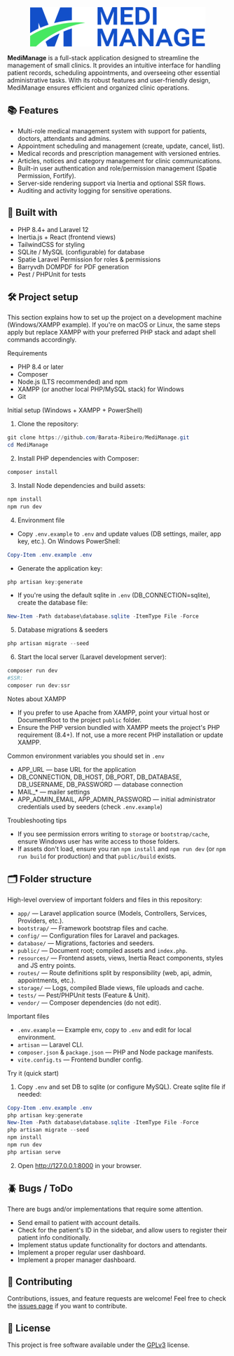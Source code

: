 <div align="center">
    <img alt="The main logo of MediManage" width="400" src="public/images/medimanage-logo.svg" title="MediManage Logo"/>
</div>

**MediManage** is a full-stack application designed to streamline the management of small clinics. It provides an intuitive interface for handling patient records, scheduling appointments, and overseeing other essential administrative tasks. With its robust features and user-friendly design, MediManage ensures efficient and organized clinic operations.

## 📚 Features

- Multi-role medical management system with support for patients, doctors, attendants and admins.
- Appointment scheduling and management (create, update, cancel, list).
- Medical records and prescription management with versioned entries.
- Articles, notices and category management for clinic communications.
- Built-in user authentication and role/permission management (Spatie Permission, Fortify).
- Server-side rendering support via Inertia and optional SSR flows.
- Auditing and activity logging for sensitive operations.

## 🚀 Built with

- PHP 8.4+ and Laravel 12
- Inertia.js + React (frontend views)
- TailwindCSS for styling
- SQLite / MySQL (configurable) for database
- Spatie Laravel Permission for roles & permissions
- Barryvdh DOMPDF for PDF generation
- Pest / PHPUnit for tests

## 🛠️ Project setup

This section explains how to set up the project on a development machine (Windows/XAMPP example). If you're on macOS or Linux, the same steps apply but replace XAMPP with your preferred PHP stack and adapt shell commands accordingly.

Requirements

- PHP 8.4 or later
- Composer
- Node.js (LTS recommended) and npm
- XAMPP (or another local PHP/MySQL stack) for Windows
- Git

Initial setup (Windows + XAMPP + PowerShell)

1. Clone the repository:

```powershell
git clone https://github.com/Barata-Ribeiro/MediManage.git
cd MediManage
```

2. Install PHP dependencies with Composer:

```powershell
composer install
```

3. Install Node dependencies and build assets:

```powershell
npm install
npm run dev
```

4. Environment file

- Copy `.env.example` to `.env` and update values (DB settings, mailer, app key, etc.). On Windows PowerShell:

```powershell
Copy-Item .env.example .env
```

- Generate the application key:

```powershell
php artisan key:generate
```

- If you're using the default sqlite in `.env` (DB_CONNECTION=sqlite), create the database file:

```powershell
New-Item -Path database\database.sqlite -ItemType File -Force
```

5. Database migrations & seeders

```powershell
php artisan migrate --seed
```

6. Start the local server (Laravel development server):

```powershell
composer run dev
#SSR:
composer run dev:ssr
```

Notes about XAMPP

- If you prefer to use Apache from XAMPP, point your virtual host or DocumentRoot to the project `public` folder.
- Ensure the PHP version bundled with XAMPP meets the project's PHP requirement (8.4+). If not, use a more recent PHP installation or update XAMPP.

Common environment variables you should set in `.env`

- APP_URL — base URL for the application
- DB_CONNECTION, DB_HOST, DB_PORT, DB_DATABASE, DB_USERNAME, DB_PASSWORD — database connection
- MAIL\_\* — mailer settings
- APP_ADMIN_EMAIL, APP_ADMIN_PASSWORD — initial administrator credentials used by seeders (check `.env.example`)

Troubleshooting tips

- If you see permission errors writing to `storage` or `bootstrap/cache`, ensure Windows user has write access to those folders.
- If assets don't load, ensure you ran `npm install` and `npm run dev` (or `npm run build` for production) and that `public/build` exists.

## 🗂️ Folder structure

High-level overview of important folders and files in this repository:

- `app/` — Laravel application source (Models, Controllers, Services, Providers, etc.).
- `bootstrap/` — Framework bootstrap files and cache.
- `config/` — Configuration files for Laravel and packages.
- `database/` — Migrations, factories and seeders.
- `public/` — Document root; compiled assets and `index.php`.
- `resources/` — Frontend assets, views, Inertia React components, styles and JS entry points.
- `routes/` — Route definitions split by responsibility (web, api, admin, appointments, etc.).
- `storage/` — Logs, compiled Blade views, file uploads and cache.
- `tests/` — Pest/PHPUnit tests (Feature & Unit).
- `vendor/` — Composer dependencies (do not edit).

Important files

- `.env.example` — Example env, copy to `.env` and edit for local environment.
- `artisan` — Laravel CLI.
- `composer.json` & `package.json` — PHP and Node package manifests.
- `vite.config.ts` — Frontend bundler config.

Try it (quick start)

1. Copy `.env` and set DB to sqlite (or configure MySQL). Create sqlite file if needed:

```powershell
Copy-Item .env.example .env
php artisan key:generate
New-Item -Path database\database.sqlite -ItemType File -Force
php artisan migrate --seed
npm install
npm run dev
php artisan serve
```

2. Open http://127.0.0.1:8000 in your browser.

## 🪲 Bugs / ToDo

There are bugs and/or implementations that require some attention.

- Send email to patient with account details.
- Check for the patient's ID in the sidebar, and allow users to register their patient info conditionally.
- Implement status update functionality for doctors and attendants.
- Implement a proper regular user dashboard.
- Implement a proper manager dashboard.

## 🤝 Contributing

Contributions, issues, and feature requests are welcome! Feel free to check the [issues page](https://github.com/Barata-Ribeiro/MediManage/issues) if you want to contribute.

## 📜 License

This project is free software available under the [GPLv3](LICENSE) license.
